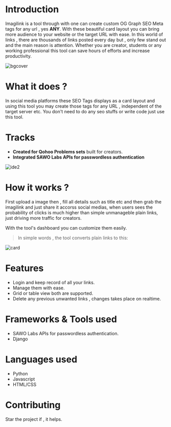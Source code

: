 # Introduction

Imagilink is a tool through with one can create custom OG Graph SEO Meta tags for any url , yes **ANY**.
With these beautiful card layout you can bring more audience to your website or the target URL with ease.
In this world of links , there are thousands of links posted every day but , only few stand out and the main reason is attention. Whether you are creator, students or any working professional this tool can save hours of efforts and increase productivity.

![bgcover](https://user-images.githubusercontent.com/64596494/129477051-caad98d2-2c92-4d3d-bcab-8978c8e571ab.png)

# What it does ?

In social media platforms these SEO Tags displays as a card layout and using this tool you may create those tags for any URL , independent of the target server etc. You don't need to do any seo stuffs or write code just use this tool.


# Tracks

+ **Created for Qohoo Problems sets** built for creators.
+ **Integrated SAWO Labs APIs for passwordless authentication**


![ide2](https://user-images.githubusercontent.com/64596494/129477065-e741b52a-16f1-47ed-a34c-978ac3ae738f.png)


# How it works ?

First upload a image then , fill all details such as title etc and then grab the imagilink and just share it accorss social medias, when users sees the probability of clicks is much higher than simple unmanageble plain links, just driving more traffic for creators. 

With the tool's dashboard you can customize them easily.

> In simple words , the tool converts plain links to this:

![card](https://user-images.githubusercontent.com/64596494/129477092-4d1febeb-83df-41b8-b030-2c0aeeea01e4.PNG)

# Features

+ Login and keep record of all your links.
+ Manage them with ease.
+ Grid or table view both are supported.
+ Delete any previous unwanted links , changes takes place on realtime.

# Frameworks & Tools used

+ SAWO Labs APIs for passwordless authentication.
+ Django

# Languages used

+ Python
+ Javascript
+ HTML/CSS


# Contributing 

Star the project if , it helps.